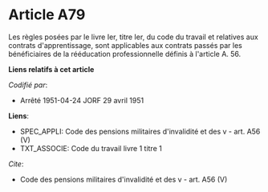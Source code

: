 # Article A79

Les règles posées par le livre Ier, titre Ier, du code du travail et relatives aux contrats d'apprentissage, sont applicables
aux contrats passés par les bénéficiaires de la rééducation professionnelle définis à l'article A. 56.

**Liens relatifs à cet article**

_Codifié par_:

  - Arrêté 1951-04-24 JORF 29 avril 1951

**Liens**:

  - SPEC_APPLI: Code des pensions militaires d'invalidité et des v - art. A56 (V)
  - TXT_ASSOCIE: Code du travail livre 1 titre 1

_Cite_:

  - Code des pensions militaires d'invalidité et des v - art. A56 (V)

